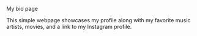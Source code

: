 My bio page

This simple webpage showcases my profile along with my favorite music artists, movies, and a link to my Instagram profile.
